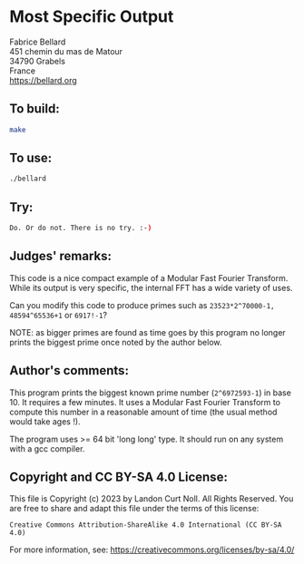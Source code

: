 # Most Specific Output

Fabrice Bellard\
451 chemin du mas de Matour\
34790 Grabels\
France\
<https://bellard.org>

## To build:

```sh
make
```

## To use:

```sh
./bellard
```

## Try:

```sh
Do. Or do not. There is no try. :-)
```

## Judges' remarks:

This code is a nice compact example of a Modular Fast Fourier Transform.  While
its output is very specific, the internal FFT has a wide variety of uses.

Can you modify this code to produce primes such as `23523*2^70000-1,
48594^65536+1` or `6917!-1`?

NOTE: as bigger primes are found as time goes by this program no longer prints
the biggest prime once noted by the author below.

## Author's comments:

This program prints the biggest known prime number (`2^6972593-1`)
in base 10. It requires a few minutes. It uses a Modular Fast
Fourier Transform to compute this number in a reasonable amount
of time (the usual method would take ages !).

The program uses >= 64 bit 'long long' type. It should run on any
system with a gcc compiler.

## Copyright and CC BY-SA 4.0 License:

This file is Copyright (c) 2023 by Landon Curt Noll.  All Rights Reserved.
You are free to share and adapt this file under the terms of this license:

    Creative Commons Attribution-ShareAlike 4.0 International (CC BY-SA 4.0)

For more information, see: https://creativecommons.org/licenses/by-sa/4.0/
